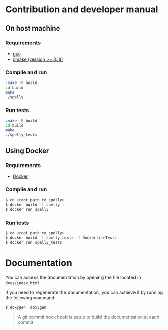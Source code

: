 # Contribution and developer manual

## On host machine
### Requirements
- [gcc](https://gcc.gnu.org)
- [cmake (version >= 3.18)](https://cmake.org)

### Compile and run
```sh
cmake -B build
cd build
make
./spelly
```

### Run tests
```sh
cmake -B build
cd build
make
./spelly_tests
```

## Using Docker
### Requirements
- [Docker](https://docs.docker.com/desktop/)

### Compile and run
```sh
$ cd <root_path_to_spelly>
$ docker build -t spelly .
$ docker run spelly
```

### Run tests
```sh
$ cd <root_path_to_spelly>
$ docker build -t spelly_tests -f DockerfileTests .
$ docker run spelly_tests
```

# Documentation
You can access the documentation by opening the file located in `docs/index.html`.

If you need to regenerate the documentation, you can achieve it by running the following command:
```sh
$ doxygen .doxygen
```

> A git commit hook hook is setup to build the documentation at each commit
